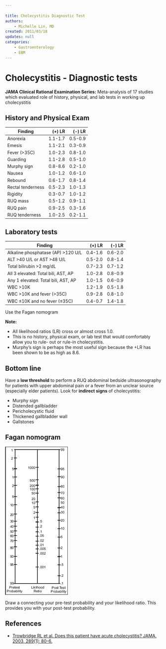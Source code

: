 ```yaml
---

title: Cholecystitis Diagnostic Test
authors:
    - Michelle Lin, MD
created: 2011/03/18
updates: null
categories:
    - Gastroenterology
    - EBM
---
```


# Cholecystitis - Diagnostic tests

**JAMA Clinical Rational Examination Series:**
Meta-analysis of 17 studies which evaluated role of history, physical, and lab tests in working up cholecystitis

## History and Physical Exam

| **Finding**       | **(+) LR** | **(-) LR** |
| ----------------- | ---------: | ---------: |
| Anorexia          |    1.1-1.7 |    0.5-0.9 |
| Emesis            |    1.1-2.1 |    0.3-0.9 |
| Fever (>35C)      |    1.0-2.3 |    0.8-1.0 |
| Guarding          |    1.1-2.8 |    0.5-1.0 |
| Murphy sign       |    0.8-8.6 |    0.2-1.0 |
| Nausea            |    1.0-1.2 |    0.6-1.0 |
| Rebound           |    0.6-1.7 |    0.8-1.4 |
| Rectal tenderness |    0.5-2.3 |    1.0-1.3 |
| Rigidity          |    0.3-0.7 |    1.0-1.2 |
| RUQ mass          |    0.5-1.2 |    0.9-1.1 |
| RUQ pain          |    0.9-2.5 |    0.3-1.6 |
| RUQ tenderness    |    1.0-2.5 |    0.2-1.1 |

## Laboratory tests

| **Finding**                         | **(+) LR** | **(-) LR** |
| ----------------------------------- | ---------: | ---------: |
| Alkaline phosphatase (AP) >120 U/L  |    0.4-1.6 |    0.6-2.0 |
| ALT >40 U/L or AST >48 U/L          |    0.5-2.0 |    0.8-1.4 |
| Total bilirubin >2 mg/dL            |    0.7-2.3 |    0.7-1.2 |
| All 3 elevated: Total bili, AST, AP |    1.0-2.8 |    0.8-0.9 |
| Any 1 elevated: Total bili, AST, AP |    1.0-1.5 |    0.6-0.9 |
| WBC >10K                            |    1.2-1.9 |    0.5-1.8 |
| WBC >10K and fever (>35C)           |    0.9-2.8 |    0.8-1.0 |
| WBC ≤10K and no fever (≤35C)        |    0.4-0.7 |    1.4-1.8 |

Use the Fagan nomogram

**Note:**

-   All likelihood ratios (LR) cross or almost cross 1.0.
-   This is no history, physical exam, or lab test that would comfortably allow you to rule- out or rule-in cholecystitis.
-   Murphy’s sign is perhaps the most useful sign because the +LR has been shown to be as high as 8.6.

## Bottom line

Have a **low threshold** to perform a RUQ abdominal bedside ultrasonography for patients with upper abdominal pain or a fever from an unclear source (especially elder patients). Look for **indirect signs** of cholecystitis:

-   Murphy sign
-   Distended gallbladder
-   Pericholecystic fluid
-   Thickened gallbladder wall 
-   Gallstones

## Fagan nomogram

![](image-1.png)

Draw a connecting your pre-test probability and your likelihood ratio. This provides you with your post-test probability.

## References

-   [Trowbridge RL et al. Does this patient have acute cholecystitis? JAMA. 2003, 289(1): 80-6.](https://www.ncbi.nlm.nih.gov/pubmed/?term=12503981)
